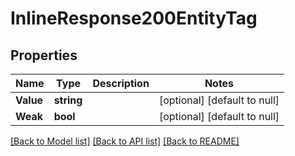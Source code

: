# InlineResponse200EntityTag

## Properties
Name | Type | Description | Notes
------------ | ------------- | ------------- | -------------
**Value** | **string** |  | [optional] [default to null]
**Weak** | **bool** |  | [optional] [default to null]

[[Back to Model list]](../README.md#documentation-for-models) [[Back to API list]](../README.md#documentation-for-api-endpoints) [[Back to README]](../README.md)

